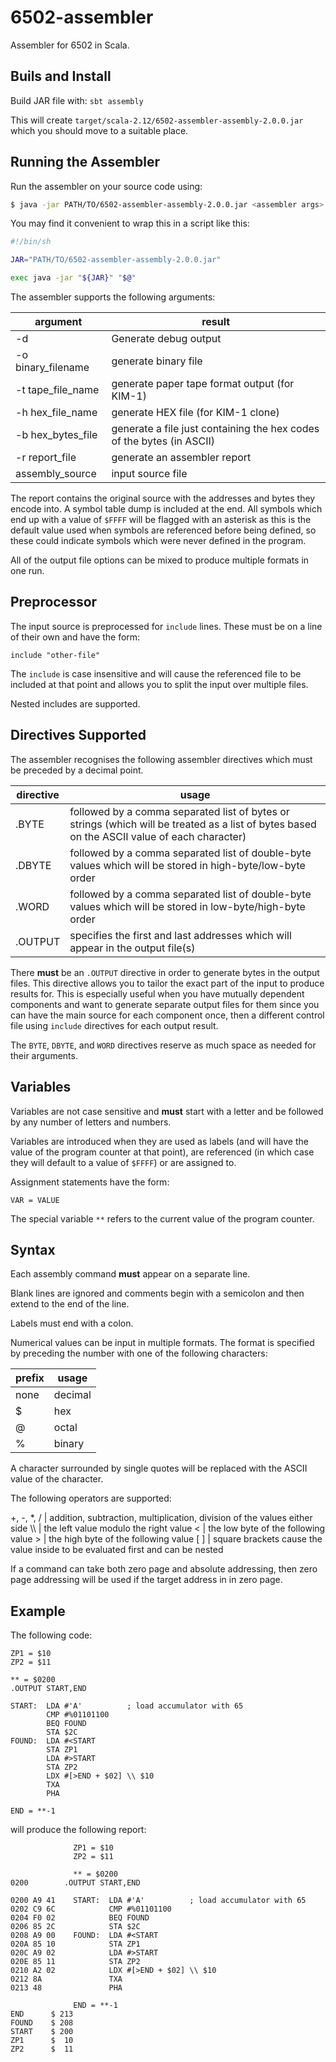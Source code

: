 # 6502-assembler

Assembler for 6502 in Scala.

## Buils and Install

Build JAR file with: `sbt assembly`

This will create `target/scala-2.12/6502-assembler-assembly-2.0.0.jar` which you should move to a suitable place.

## Running the Assembler

Run the assembler on your source code using:

```sh
$ java -jar PATH/TO/6502-assembler-assembly-2.0.0.jar <assembler args>
```

You may find it convenient to wrap this in a script like this:

```sh
#!/bin/sh

JAR="PATH/TO/6502-assembler-assembly-2.0.0.jar"

exec java -jar "${JAR}" "$@"
```

The assembler supports the following arguments:

argument | result
---------|---------
-d | Generate debug output
-o binary_filename | generate binary file
-t tape_file_name | generate paper tape format output (for KIM-1)
-h hex_file_name | generate HEX file (for KIM-1 clone)
-b hex_bytes_file | generate a file just containing the hex codes of the bytes (in ASCII)
-r report_file | generate an assembler report
assembly_source | input source file

The report contains the original source with the addresses and bytes they encode into.  A symbol table dump is included at the end.  All symbols which end up with a value of `$FFFF` will be flagged with an asterisk as this is the default value used when symbols are referenced before being defined, so these could indicate symbols which were never defined in the program.

All of the output file options can be mixed to produce multiple formats in one run.

## Preprocessor

The input source is preprocessed for `include` lines.  These must be on a line of their own and have the form:

```
include "other-file"
```

The `include` is case insensitive and will cause the referenced file to be included at that point and allows you to split the input over multiple files.

Nested includes are supported.

## Directives Supported

The assembler recognises the following assembler directives which must be preceded by a decimal point.

directive | usage
----------|--------
.BYTE | followed by a comma separated list of bytes or strings (which will be treated as a list of bytes based on the ASCII value of each character)
.DBYTE | followed by a comma separated list of double-byte values which will be stored in high-byte/low-byte order
.WORD | followed by a comma separated list of double-byte values which will be stored in low-byte/high-byte order
.OUTPUT | specifies the first and last addresses which will appear in the output file(s)

There **must** be an `.OUTPUT` directive in order to generate bytes in the output files.  This directive allows you to tailor the exact part of the input to produce results for.  This is especially useful when you have mutually dependent components and want to generate separate output files for them since you can have the main source for each component once, then a different control file using `include` directives for each output result.

The `BYTE`, `DBYTE`, and `WORD` directives reserve as much space as needed for their arguments.

## Variables

Variables are not case sensitive and **must** start with a letter and be followed by any number of letters and numbers.

Variables are introduced when they are used as labels (and will have the value of the program counter at that point), are referenced (in which case they will default to a value of `$FFFF`) or are assigned to.

Assignment statements have the form:

```
VAR = VALUE
```

The special variable `**` refers to the current value of the program counter.

## Syntax

Each assembly command **must** appear on a separate line.

Blank lines are ignored and comments begin with a semicolon and then extend to the end of the line.

Labels must end with a colon.

Numerical values can be input in multiple formats.  The format is specified by preceding the number with one of the following characters:

prefix | usage
-------|-------
none | decimal
$ | hex
@ | octal
% | binary

A character surrounded by single quotes will be replaced with the ASCII value of the character.

The following operators are supported:

\+, \-, \*, / | addition, subtraction, multiplication, division of the values either side
\\\\ | the left value modulo the right value
< | the low byte of the following value
\> | the high byte of the following value
\[ \] | square brackets cause the value inside to be evaluated first and can be nested

If a command can take both zero page and absolute addressing, then zero page addressing will be used if the target address in in zero page.

## Example

The following code:

```
ZP1 = $10
ZP2 = $11

** = $0200
.OUTPUT START,END

START:  LDA #'A'          ; load accumulator with 65
        CMP #%01101100
        BEQ FOUND
        STA $2C
FOUND:  LDA #<START
        STA ZP1
        LDA #>START
        STA ZP2
        LDX #[>END + $02] \\ $10
        TXA
        PHA

END = **-1
```

will produce the following report:

```
              ZP1 = $10
              ZP2 = $11

              ** = $0200
0200        .OUTPUT START,END

0200 A9 41    START:  LDA #'A'          ; load accumulator with 65
0202 C9 6C            CMP #%01101100
0204 F0 02            BEQ FOUND
0206 85 2C            STA $2C
0208 A9 00    FOUND:  LDA #<START
020A 85 10            STA ZP1
020C A9 02            LDA #>START
020E 85 11            STA ZP2
0210 A2 02            LDX #[>END + $02] \\ $10
0212 8A               TXA
0213 48               PHA

              END = **-1
END      $ 213
FOUND    $ 208
START    $ 200
ZP1      $  10
ZP2      $  11
```
